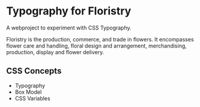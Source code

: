 # Typography for Floristry

A webproject to experiment with CSS Typography. 

Floristry is the production, commerce, and trade in flowers. It encompasses flower care and handling, floral design and arrangement, merchandising, production, display and flower delivery.


## CSS Concepts
* Typography
* Box Model
* CSS Variables



